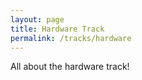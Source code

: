 ```yaml
---
layout: page
title: Hardware Track
permalink: /tracks/hardware
---
```


All about the hardware track!
